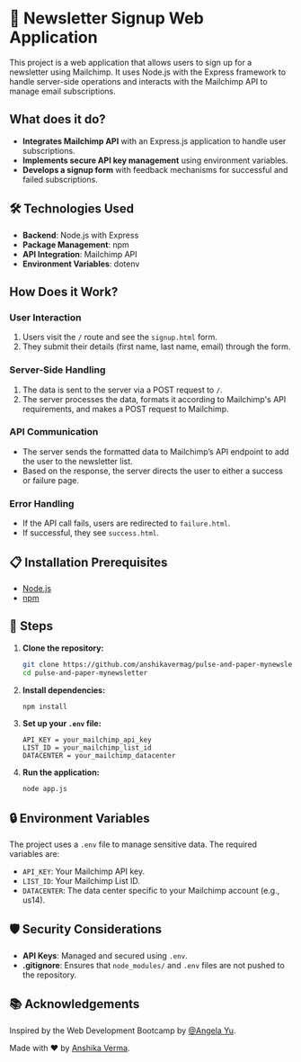 # 📧 Newsletter Signup Web Application

This project is a web application that allows users to sign up for a newsletter using Mailchimp. It uses Node.js with the Express framework to handle server-side operations and interacts with the Mailchimp API to manage email subscriptions.

## What does it do?
- **Integrates Mailchimp API** with an Express.js application to handle user subscriptions.
- **Implements secure API key management** using environment variables.
- **Develops a signup form** with feedback mechanisms for successful and failed subscriptions.

## 🛠 Technologies Used

- **Backend**: Node.js with Express
- **Package Management**: npm
- **API Integration**: Mailchimp API
- **Environment Variables**: dotenv

## How Does it Work?

### User Interaction

1. Users visit the `/` route and see the `signup.html` form.
2. They submit their details (first name, last name, email) through the form.

### Server-Side Handling

1. The data is sent to the server via a POST request to `/`.
2. The server processes the data, formats it according to Mailchimp's API requirements, and makes a POST request to Mailchimp.

### API Communication

- The server sends the formatted data to Mailchimp’s API endpoint to add the user to the newsletter list.
- Based on the response, the server directs the user to either a success or failure page.

### Error Handling

- If the API call fails, users are redirected to `failure.html`.
- If successful, they see `success.html`.

## 📋 Installation Prerequisites

- [Node.js](https://nodejs.org/)
- [npm](https://www.npmjs.com/)

## 📝 Steps

1. **Clone the repository:**

    ```bash
    git clone https://github.com/anshikavermag/pulse-and-paper-mynewsletter.git
    cd pulse-and-paper-mynewsletter
    ```

2. **Install dependencies:**

    ```bash
    npm install
    ```

3. **Set up your `.env` file:**

    ```plaintext
    API_KEY = your_mailchimp_api_key
    LIST_ID = your_mailchimp_list_id
    DATACENTER = your_mailchimp_datacenter
    ```

4. **Run the application:**

    ```bash
    node app.js
    ```

## 🔒 Environment Variables

The project uses a `.env` file to manage sensitive data. The required variables are:

- `API_KEY`: Your Mailchimp API key.
- `LIST_ID`: Your Mailchimp List ID.
- `DATACENTER`: The data center specific to your Mailchimp account (e.g., us14).



## 🛡 Security Considerations

- **API Keys**: Managed and secured using `.env`.
- **.gitignore**: Ensures that `node_modules/` and `.env` files are not pushed to the repository.

## 📚 Acknowledgements

Inspired by the Web Development Bootcamp by [@Angela Yu](https://github.com/angelabauer).



Made with ❤️ by [Anshika Verma](https://github.com/anshikavermag).
